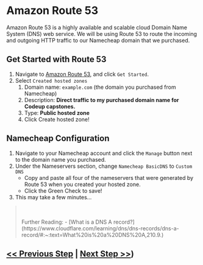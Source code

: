 # Amazon Route 53
Amazon Route 53 is a highly available and scalable cloud Domain Name System (DNS) web service. We will be using Route 53 to route the incoming and outgoing HTTP traffic to our Namecheap domain that we purchased.

## Get Started with Route 53
1. Navigate to <a href="https://us-east-1.console.aws.amazon.com/route53/v2/home#Home" target="_blank">Amazon Route 53</a>, and click `Get Started`.
2. Select `Created hosted zones`
    1. Domain name: `example.com` (the domain you purchased from Namecheap)
    2. Description: **Direct traffic to my purchased domain name for Codeup capstones.**
    3. Type: **Public hosted zone**
    4. Click Create hosted zone!

## Namecheap Configuration
1. Navigate to your Namecheap account and click the `Manage` button next to the domain name you purchased.
2. Under the Nameservers section, change `Namecheap BasicDNS` to `Custom DNS`
    - Copy and paste all four of the nameservers that were generated by Route 53 when you created your hosted zone.
    - Click the Green Check to save!
3. This may take a few minutes…

> <br>
> <br>
> Further Reading:
> - [What is a DNS A record?](https://www.cloudflare.com/learning/dns/dns-records/dns-a-record/#:~:text=What%20is%20a%20DNS%20A,210.9.)

## [<< Previous Step](1.aws-console.md) | [Next Step >>](3.ssl-certification.md))